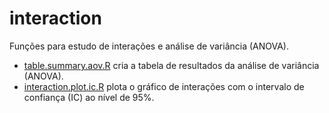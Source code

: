 # interaction

Funções para estudo de interações e análise de variância (ANOVA).

+ [table.summary.aov.R](table.summary.aov.R) cria a tabela de resultados da análise de variância (ANOVA).
+ [interaction.plot.ic.R](interaction.plot.ic.R) plota o gráfico de interações com o intervalo de confiança (IC) ao nível de 95%.
